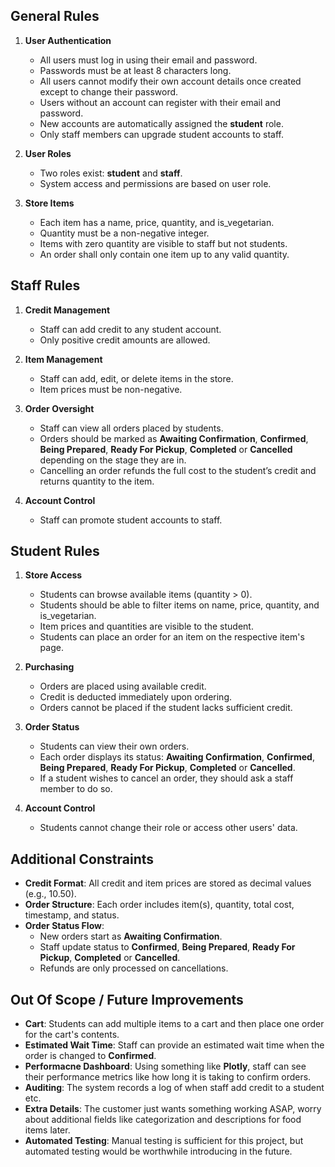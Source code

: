 ## General Rules

1. **User Authentication**
   - All users must log in using their email and password.
   - Passwords must be at least 8 characters long.
   - All users cannot modify their own account details once created except to change their password.
   - Users without an account can register with their email and password.
   - New accounts are automatically assigned the **student** role.
   - Only staff members can upgrade student accounts to staff.

2. **User Roles**
   - Two roles exist: **student** and **staff**.
   - System access and permissions are based on user role.

3. **Store Items**
   - Each item has a name, price, quantity, and is_vegetarian.
   - Quantity must be a non-negative integer.
   - Items with zero quantity are visible to staff but not students.
   - An order shall only contain one item up to any valid quantity.

## Staff Rules

1. **Credit Management**
   - Staff can add credit to any student account.
   - Only positive credit amounts are allowed.

2. **Item Management**
   - Staff can add, edit, or delete items in the store.
   - Item prices must be non-negative.

3. **Order Oversight**
   - Staff can view all orders placed by students.
   - Orders should be marked as **Awaiting Confirmation**, **Confirmed**, **Being Prepared**, **Ready For Pickup**, **Completed** or **Cancelled** depending on the stage they are in.
   - Cancelling an order refunds the full cost to the student’s credit and returns quantity to the item.

4. **Account Control**
   - Staff can promote student accounts to staff.

## Student Rules

1. **Store Access**
   - Students can browse available items (quantity > 0).
   - Students should be able to filter items on name, price, quantity, and is_vegetarian. 
   - Item prices and quantities are visible to the student.
   - Students can place an order for an item on the respective item's page.

2. **Purchasing**
   - Orders are placed using available credit.
   - Credit is deducted immediately upon ordering.
   - Orders cannot be placed if the student lacks sufficient credit.

3. **Order Status**
   - Students can view their own orders.
   - Each order displays its status: **Awaiting Confirmation**, **Confirmed**, **Being Prepared**, **Ready For Pickup**, **Completed** or **Cancelled**.
   - If a student wishes to cancel an order, they should ask a staff member to do so. 

4. **Account Control**
   - Students cannot change their role or access other users' data.

## Additional Constraints

- **Credit Format**: All credit and item prices are stored as decimal values (e.g., 10.50).
- **Order Structure**: Each order includes item(s), quantity, total cost, timestamp, and status.
- **Order Status Flow**:
  - New orders start as **Awaiting Confirmation**.
  - Staff update status to **Confirmed**, **Being Prepared**, **Ready For Pickup**, **Completed** or **Cancelled**.
  - Refunds are only processed on cancellations.

## Out Of Scope / Future Improvements

- **Cart**: Students can add multiple items to a cart and then place one order for the cart's contents.
- **Estimated Wait Time**: Staff can provide an estimated wait time when the order is changed to **Confirmed**.
- **Performacne Dashboard**: Using something like **Plotly**, staff can see their performance metrics like how long it is taking to confirm orders.
- **Auditing**: The system records a log of when staff add credit to a student etc. 
- **Extra Details**: The customer just wants something working ASAP, worry about additional fields like categorization and descriptions for food items later.
- **Automated Testing**: Manual testing is sufficient for this project, but automated testing would be worthwhile introducing in the future.
